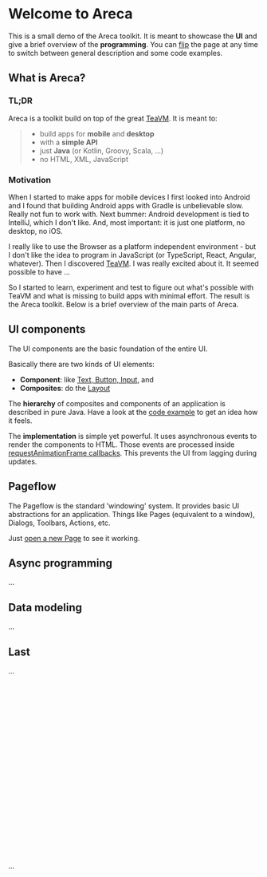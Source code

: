 # Welcome to Areca

This is a small demo of the Areca toolkit. It is meant to showcase the **UI** and give a brief overview of the **programming**. You can <a href="#flip">flip</a> the page at any time to switch between general description and some code examples.

## What is Areca?

### TL;DR

Areca is a toolkit build on top of the great [TeaVM](http://teavm.org). It is meant to:

> - build apps for **mobile** and **desktop**
> - with a **simple API**
> - just **Java** (or Kotlin, Groovy, Scala, ...)
> - no HTML, XML, JavaScript

### Motivation

When I started to make apps for mobile devices I first looked into Android and I found that building Android apps with Gradle is unbelievable slow. Really not fun to work with. Next bummer: Android development is tied to IntelliJ, which I don't like. And, most important: it is just one platform, no desktop, no iOS.

I really like to use the Browser as a platform independent environment - but I don't like the idea to program in JavaScript (or TypeScript, React, Angular, whatever). Then I discovered [TeaVM](http://teavm.org). I was really excited about it. It seemed possible to have ...

So I started to learn, experiment and test to figure out what's possible with TeaVM and what is missing to build apps with minimal effort. The result is the Areca toolkit. Below is a brief overview of the main parts of Areca.

## UI components

The UI components are the basic foundation of the entire UI.

Basically there are two kinds of UI elements:

- **Component**: like <a href="#components">Text, Button, Input</a>, and 
- **Composites**: do the <a href="#layout">Layout</a>

The **hierarchy** of composites and components of an application is described in pure Java. Have a look at the <a href="#flip">code example</a> to get an idea how it feels.

The **implementation** is simple yet powerful. It uses asynchronous events to render the components to HTML. Those events are processed inside [requestAnimationFrame callbacks](https://developer.mozilla.org/en-US/docs/Web/API/window/requestAnimationFrame). This prevents the UI from lagging during updates.

## Pageflow

The Pageflow is the standard 'windowing' system. It provides basic UI abstractions for an application. Things like Pages (equivalent to a window), Dialogs, Toolbars, Actions, etc.

Just <a href="#open">open a new Page</a> to see it working.


## Async programming

...

## Data modeling

...

<h2 id="last">Last</h2>

...
<br/><br/><br/><br/><br/><br/><br/><br/><br/><br/><br/><br/><br/><br/><br/><br/><br/><br/><br/><br/><br/><br/><br/>
...
